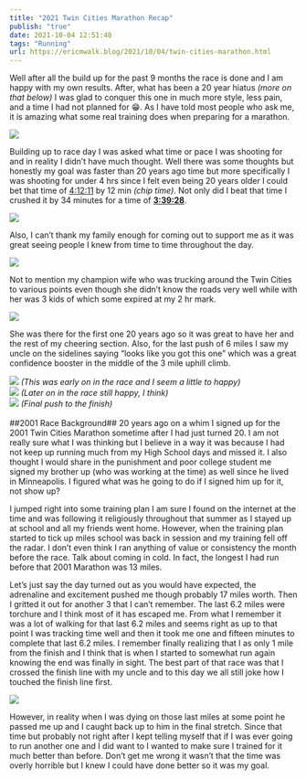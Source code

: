 ```yaml
---
title: "2021 Twin Cities Marathon Recap"
publish: "true"
date: 2021-10-04 12:51:48
tags: "Running"
url: https://ericmwalk.blog/2021/10/04/twin-cities-marathon.html
---
```


Well after all the build up for the past 9 months the race is done and I am happy with my own results. After, what has been a 20 year hiatus _(more on that below)_ I was glad to conquer this one in much more style, less pain, and a time I had not planned for 😁. As I have told most people who ask me, it is amazing what some real training does when preparing for a marathon.

![](https://ericmwalk.blog/uploads/2021/3380c7fa50.jpg)

Building up to race day I was asked what time or pace I was shooting for and in reality I didn’t have much thought. Well there was some thoughts but honestly my goal was faster than 20 years ago time but more specifically I was shooting for under 4 hrs since I felt even being 20 years older I could bet that time of [4:12:11](https://www.mtecresults.com/runner/show?rid=3083&race=3588) by 12 min _(chip time)_. Not only did I beat that time I crushed it by 34 minutes for a time of **[3:39:28](https://www.mtecresults.com/runner/show?rid=2402&race=12105)**.

![](https://ericmwalk.blog/uploads/2021/924e8a2dbb.jpg)

Also, I can’t thank my family enough for coming out to support me as it was great seeing people I knew from time to time throughout the day.

![](https://ericmwalk.blog/uploads/2021/b80a8a665b.jpg)

Not to mention my champion wife who was trucking around the Twin Cities to various points even though she didn’t know the roads very well while with her was 3 kids of which some expired at my 2 hr mark.

![](https://ericmwalk.blog/uploads/2021/e95deeb0dc.jpg)

She was there for the first one 20 years ago so it was great to have her and the rest of my cheering section. Also, for the last push of 6 miles I saw my uncle on the sidelines saying “looks like you got this one” which was a great confidence booster in the middle of the 3 mile uphill climb.

![](https://ericmwalk.blog/uploads/2021/216d32c151.jpg)
*(This was early on in the race and I seem a little to happy)*
<br />
![](https://ericmwalk.blog/uploads/2021/c26c2998e7.jpg)
*(Later on in the race still happy, I think)*
<br />
![](https://ericmwalk.blog/uploads/2021/39faf327fd.jpg)
*(Final push to the finish)*
<br />
<br />
##2001 Race Background##
20 years ago on a whim I signed up for the 2001 Twin Cities Marathon sometime after I had just turned 20. I am not really sure what I was thinking but I believe in a way it was because I had not keep up running much from my High School days and missed it. I also thought I would share in the punishment and poor college student me signed my brother up (who was working at the time) as well since he lived in Minneapolis. I figured what was he going to do if I signed him up for it, not show up?

I jumped right into some training plan I am sure I found on the internet at the time and was following it religiously throughout that summer as I stayed up at school and all my friends went home. However, when the training plan started to tick up miles school was back in session and my training fell off the radar. I don’t even think I ran anything of value or consistency the month before the race. Talk about coming in cold. In fact, the longest I had run before that 2001 Marathon was 13 miles.

Let’s just say the day turned out as you would have expected, the adrenaline and excitement pushed me though probably 17 miles worth. Then I gritted it out for another 3 that I can’t remember. The last 6.2 miles were torchure and I think most of it has escaped me. From what I remember it was a lot of walking for that last 6.2 miles and seems right as up to that point I was tracking time well and then it took me one and fifteen minutes to complete that last 6.2 miles. I remember finally realizing that I as only 1 mile from the finish and I think that is when I started to somewhat run again knowing the end was finally in sight. The best part of that race was that I crossed the finish line with my uncle and to this day we all still joke how I touched the finish line first.

![](https://ericmwalk.blog/uploads/2021/2a678fda02.jpg)

However, in reality when I was dying on those last miles at some point he passed me up and I caught back up to him in the final stretch. Since that time but probably not right after I kept telling myself that if I was ever going to run another one and I did want to I wanted to make sure I trained for it much better than before. Don’t get me wrong it wasn’t that the time was overly horrible but I knew I could have done better so it was my goal.